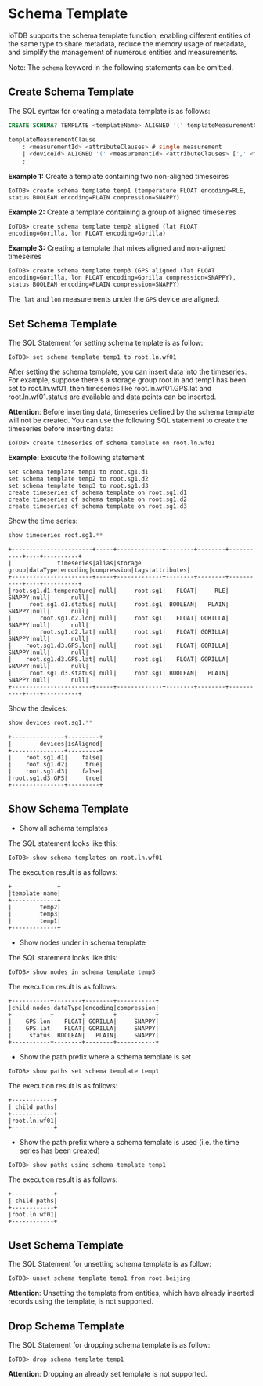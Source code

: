 <!--

    Licensed to the Apache Software Foundation (ASF) under one
    or more contributor license agreements.  See the NOTICE file
    distributed with this work for additional information
    regarding copyright ownership.  The ASF licenses this file
    to you under the Apache License, Version 2.0 (the
    "License"); you may not use this file except in compliance
    with the License.  You may obtain a copy of the License at
    
        http://www.apache.org/licenses/LICENSE-2.0
    
    Unless required by applicable law or agreed to in writing,
    software distributed under the License is distributed on an
    "AS IS" BASIS, WITHOUT WARRANTIES OR CONDITIONS OF ANY
    KIND, either express or implied.  See the License for the
    specific language governing permissions and limitations
    under the License.

-->

# Schema Template

IoTDB supports the schema template function, enabling different entities of the same type to share metadata, reduce the memory usage of metadata, and simplify the management of numerous entities and measurements.

Note: The `schema` keyword in the following statements can be omitted.

## Create Schema Template

The SQL syntax for creating a metadata template is as follows:

```sql
CREATE SCHEMA? TEMPLATE <templateName> ALIGNED '(' templateMeasurementClause [',' templateMeasurementClause]+ ')'

templateMeasurementClause
    : <measurementId> <attributeClauses> # single measurement
    | <deviceId> ALIGNED '(' <measurementId> <attributeClauses> [',' <measurementId> <attributeClauses>]+ ')' # a group of aligned measurements
    ;
```

**Example 1:** Create a template containing two non-aligned timeseires

```shell
IoTDB> create schema template temp1 (temperature FLOAT encoding=RLE, status BOOLEAN encoding=PLAIN compression=SNAPPY)
```

**Example 2:** Create a template containing a group of aligned timeseires

```shell
IoTDB> create schema template temp2 aligned (lat FLOAT encoding=Gorilla, lon FLOAT encoding=Gorilla)
```

**Example 3:** Creating a template that mixes aligned and non-aligned timeseires

```shell
IoTDB> create schema template temp3 (GPS aligned (lat FLOAT encoding=Gorilla, lon FLOAT encoding=Gorilla compression=SNAPPY), status BOOLEAN encoding=PLAIN compression=SNAPPY)
```

The` lat` and `lon` measurements under the `GPS` device are aligned.

## Set Schema Template

The SQL Statement for setting schema template is as follow:

```shell
IoTDB> set schema template temp1 to root.ln.wf01
```

After setting the schema template, you can insert data into the timeseries. For example, suppose there's a storage group root.ln and temp1 has been set to root.ln.wf01, then timeseries like root.ln.wf01.GPS.lat and root.ln.wf01.status are available and data points can be inserted.

**Attention**: Before inserting data, timeseries defined by the schema template will not be created. You can use the following SQL statement to create the timeseries before inserting data:

```shell
IoTDB> create timeseries of schema template on root.ln.wf01
```

**Example:** Execute the following statement
```shell
set schema template temp1 to root.sg1.d1
set schema template temp2 to root.sg1.d2
set schema template temp3 to root.sg1.d3
create timeseries of schema template on root.sg1.d1
create timeseries of schema template on root.sg1.d2
create timeseries of schema template on root.sg1.d3
````

Show the time series:
```sql
show timeseries root.sg1.**
````

```shell
+-----------------------+-----+-------------+--------+--------+-----------+----+----------+
|             timeseries|alias|storage group|dataType|encoding|compression|tags|attributes|
+-----------------------+-----+-------------+--------+--------+-----------+----+----------+
|root.sg1.d1.temperature| null|     root.sg1|   FLOAT|     RLE|     SNAPPY|null|      null|
|     root.sg1.d1.status| null|     root.sg1| BOOLEAN|   PLAIN|     SNAPPY|null|      null|
|        root.sg1.d2.lon| null|     root.sg1|   FLOAT| GORILLA|     SNAPPY|null|      null|
|        root.sg1.d2.lat| null|     root.sg1|   FLOAT| GORILLA|     SNAPPY|null|      null|
|    root.sg1.d3.GPS.lon| null|     root.sg1|   FLOAT| GORILLA|     SNAPPY|null|      null|
|    root.sg1.d3.GPS.lat| null|     root.sg1|   FLOAT| GORILLA|     SNAPPY|null|      null|
|     root.sg1.d3.status| null|     root.sg1| BOOLEAN|   PLAIN|     SNAPPY|null|      null|
+-----------------------+-----+-------------+--------+--------+-----------+----+----------+
````

Show the devices:
```sql
show devices root.sg1.**
````

```shell
+---------------+---------+
|        devices|isAligned|
+---------------+---------+
|    root.sg1.d1|    false|
|    root.sg1.d2|     true|
|    root.sg1.d3|    false|
|root.sg1.d3.GPS|     true|
+---------------+---------+
````

## Show Schema Template

- Show all schema templates

The SQL statement looks like this:

```shell
IoTDB> show schema templates on root.ln.wf01
````

The execution result is as follows:
```shell
+-------------+
|template name|
+-------------+
|        temp2|
|        temp3|
|        temp1|
+-------------+
````

- Show nodes under in schema template

The SQL statement looks like this:

```shell
IoTDB> show nodes in schema template temp3
````

The execution result is as follows:
```shell
+-----------+--------+--------+-----------+
|child nodes|dataType|encoding|compression|
+-----------+--------+--------+-----------+
|    GPS.lon|   FLOAT| GORILLA|     SNAPPY|
|    GPS.lat|   FLOAT| GORILLA|     SNAPPY|
|     status| BOOLEAN|   PLAIN|     SNAPPY|
+-----------+--------+--------+-----------+
````

- Show the path prefix where a schema template is set

```shell
IoTDB> show paths set schema template temp1
````

The execution result is as follows:
```shell
+------------+
| child paths|
+------------+
|root.ln.wf01|
+------------+
````

- Show the path prefix where a schema template is used (i.e. the time series has been created)

```shell
IoTDB> show paths using schema template temp1
````

The execution result is as follows:
```shell
+------------+
| child paths|
+------------+
|root.ln.wf01|
+------------+
````

## Uset Schema Template

The SQL Statement for unsetting schema template is as follow:

```shell
IoTDB> unset schema template temp1 from root.beijing
```

**Attention**: Unsetting the template from entities, which have already inserted records using the template, is not supported.

## Drop Schema Template

The SQL Statement for dropping schema template is as follow:

```shell
IoTDB> drop schema template temp1
```

**Attention**: Dropping an already set template is not supported.
